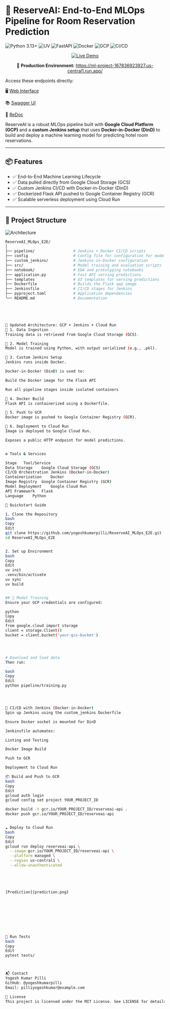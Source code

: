 # 🚀 ReserveAI: End-to-End MLOps Pipeline for Room Reservation Prediction

![Python 3.13+](https://img.shields.io/badge/Python-3.10%2B-3776AB?logo=python&logoColor=white)
![UV](https://img.shields.io/badge/uv-0.7.2-FFD43B?logo=pypi&logoColor=black)
![FastAPI](https://img.shields.io/badge/FastAPI-0.115.12?logo=fastapi&logoColor=white)
![Docker](https://img.shields.io/badge/Docker-24.0-2496ED?logo=docker&logoColor=white)
![GCP](https://img.shields.io/badge/Google_Cloud-Cloud_Run-4285F4?logo=googlecloud&logoColor=white)
![CI/CD](https://img.shields.io/badge/CI%2FCD-Jenkins-2088FF?logo=Jenkins&logoColor=white)


<div align="center">
  <a href="https://ml-project-167836923927.us-central1.run.app/">
    <img src="https://img.shields.io/badge/LIVE_DEMO-Available_now!-brightgreen?style=for-the-badge&logo=google-chrome" alt="Live Demo">
  </a>
  
  <p>🚀 <strong>Production Environment:</strong> <a href="https://ml-project-167836923927.us-central1.run.app/">https://ml-project-167836923927.us-central1.run.app/</a></p>
</div>


Access these endpoints directly:

🖥️ [Web Interface](https://ml-project-167836923927.us-central1.run.app/)

📚 [Swagger UI](https://ml-project-167836923927.us-central1.run.app/docs)

📝 [ReDoc](https://ml-project-167836923927.us-central1.run.app/redoc)



ReserveAI is a robust MLOps pipeline built with **Google Cloud Platform (GCP)** and a **custom Jenkins setup** that uses **Docker-in-Docker (DinD)** to build and deploy a machine learning model for predicting hotel room reservations.

---

## 📦 Features

- ✅ End-to-End Machine Learning Lifecycle
- ✅ Data pulled directly from Google Cloud Storage (GCS)
- ✅ Custom Jenkins CI/CD with Docker-in-Docker (DinD)
- ✅ Dockerized Flask API pushed to Google Container Registry (GCR)
- ✅ Scalable serverless deployment using Cloud Run

---

## 📁 Project Structure

![Architecture](architecture.png)

```bash
ReserveAI_MLOps_E2E/
│
├── pipeline/                 # Jenkins + Docker CI/CD scripts
├── config                    # Config file for configuration for model_params, paths
├── custom_jenkins/           # Jenkins-in-Docker configuration
├── src/                      # Model training and evaluation scripts
├── notebook/                 # EDA and prototyping notebooks
├── application.py            # Fast API serving predictions
├── templates                 # UI templates for serving predictions
├── Dockerfile                # Builds the Flask app image
├── Jenkinsfile               # CI/CD stages for Jenkins
├── pyproject.toml            # Application dependencies
└── README.md                 # Documentation





🧠 Updated Architecture: GCP + Jenkins + Cloud Run
🔹 1. Data Ingestion
Training data is retrieved from Google Cloud Storage (GCS).

🔹 2. Model Training
Model is trained using Python, with output serialized (e.g., .pkl).

🔹 3. Custom Jenkins Setup
Jenkins runs inside Docker.

Docker-in-Docker (DinD) is used to:

Build the Docker image for the Flask API

Run all pipeline stages inside isolated containers

🔹 4. Docker Build
Flask API is containerized using a Dockerfile.

🔹 5. Push to GCR
Docker image is pushed to Google Container Registry (GCR).

🔹 6. Deployment to Cloud Run
Image is deployed to Google Cloud Run.

Exposes a public HTTP endpoint for model predictions.


⚙️ Tools & Services

Stage	Tool/Service
Data Storage	Google Cloud Storage (GCS)
CI/CD Orchestration	Jenkins (Docker-in-Docker)
Containerization	Docker
Image Registry	Google Container Registry (GCR)
Model Deployment	Google Cloud Run
API Framework	Flask
Language	Python

🚀 Quickstart Guide

1. Clone the Repository
bash
Copy
Edit
git clone https://github.com/yogeshkumarpilli/ReserveAI_MLOps_E2E.git
cd ReserveAI_MLOps_E2E


2. Set up Environment
bash
Copy
Edit
uv init
.venv/bin/activate
uv sync
uv build


## 🧪 Model Training
Ensure your GCP credentials are configured:

python
Copy
Edit
from google.cloud import storage
client = storage.Client()
bucket = client.bucket('your-gcs-bucket')




# Download and load data
Then run:

bash
Copy
Edit
python pipeline/training.py




🐳 CI/CD with Jenkins (Docker-in-Docker)
Spin up Jenkins using the custom_jenkins Dockerfile

Ensure Docker socket is mounted for DinD

Jenkinsfile automates:

Linting and Testing

Docker Image Build

Push to GCR

Deployment to Cloud Run

📦 Build and Push to GCR
bash
Copy
Edit
gcloud auth login
gcloud config set project YOUR_PROJECT_ID

docker build -t gcr.io/YOUR_PROJECT_ID/reserveai-api .
docker push gcr.io/YOUR_PROJECT_ID/reserveai-api


☁️ Deploy to Cloud Run
bash
Copy
Edit
gcloud run deploy reserveai-api \
  --image gcr.io/YOUR_PROJECT_ID/reserveai-api \
  --platform managed \
  --region us-central1 \
  --allow-unauthenticated





[Prediction](prediction.png)









🧪 Run Tests
bash
Copy
Edit
pytest tests/



📬 Contact
Yogesh Kumar Pilli
GitHub: @yogeshkumarpilli
Email: pilliyogeshkumar@example.com

📄 License
This project is licensed under the MIT License. See LICENSE for details.